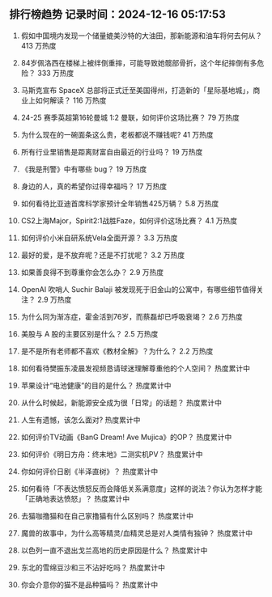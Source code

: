 
## 排行榜趋势 记录时间：2024-12-16 05:17:53
  
  1. 假如中国境内发现一个储量媲美沙特的大油田，那新能源和油车将何去何从？ 413 万热度
    
  2. 84岁佩洛西在楼梯上被绊倒重摔，可能导致她髋部骨折，这个年纪摔倒有多危险？ 333 万热度
    
  3. 马斯克宣布 SpaceX 总部将正式迁至美国得州，打造新的「星际基地城」，商业上如何解读？ 116 万热度
    
  4. 24-25 赛季英超第16轮曼城 1:2 曼联，如何评价这场比赛？ 79 万热度
    
  5. 为什么现在的一碗面条这么贵，老板都说不赚钱呢? 41 万热度
    
  6. 所有行业里销售是距离财富自由最近的行业吗？ 19 万热度
    
  7. 《我是刑警》中有哪些 bug？ 19 万热度
    
  8. 身边的人，真的希望你过得幸福吗？ 17 万热度
    
  9. 如何看待比亚迪首席科学家预计全年销售425万辆？ 5.8 万热度
    
  10. CS2上海Major，Spirit2:1战胜Faze，如何评价这场比赛？ 4.1 万热度
    
  11. 如何评价小米自研系统Vela全面开源？ 3.3 万热度
    
  12. 最好的爱，是不放弃呢？还是不打扰呢？ 3.2 万热度
    
  13. 如果善良得不到尊重你会怎么办？ 2.9 万热度
    
  14. OpenAI 吹哨人 Suchir Balaji 被发现死于旧金山的公寓中，有哪些细节值得关注？ 2.9 万热度
    
  15. 为什么同为渐冻症，霍金活到76岁，而蔡磊却已呼吸衰竭？ 2.6 万热度
    
  16. 美股与 A 股的主要区别是什么？ 2.5 万热度
    
  17. 是不是所有老师都不喜欢《教材全解》？为什么？ 2.2 万热度
    
  18. 如何看待樊振东凌晨发视频恳请球迷理解尊重他的个人空间？ 热度累计中
    
  19. 苹果设计“电池健康”的目的是什么？ 热度累计中
    
  20. 从什么时候起，新能源安全成为很「日常」的话题？ 热度累计中
    
  21. 人生有遗憾，该怎么面对? 热度累计中
    
  22. 如何评价TV动画《BanG Dream! Ave Mujica》的OP？ 热度累计中
    
  23. 如何评价《明日方舟：终末地》二测实机PV？ 热度累计中
    
  24. 你如何评价日剧《半泽直树》？ 热度累计中
    
  25. 如何看待「不表达愤怒反而会降低关系满意度」这样的说法？你认为怎样才能「正确地表达愤怒」？ 热度累计中
    
  26. 去猫咖撸猫和在自己家撸猫有什么区别吗？ 热度累计中
    
  27. 魔兽的故事中，为什么高等精灵/血精灵总是对人类情有独钟？ 热度累计中
    
  28. 以色列一直不退出戈兰高地的历史原因是什么？ 热度累计中
    
  29. 东北的雪绵豆沙和三不沾好吃吗？ 热度累计中
    
  30. 你会介意你的猫不是品种猫吗？ 热度累计中
    